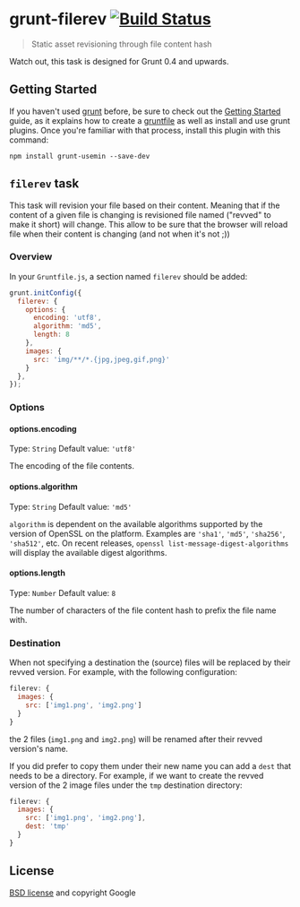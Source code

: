 # grunt-filerev [![Build Status](https://secure.travis-ci.org/yeoman/grunt-filerev.png?branch=master)](http://travis-ci.org/yeoman/grunt-filerev)

> Static asset revisioning through file content hash

Watch out, this task is designed for Grunt 0.4 and upwards.

## Getting Started
If you haven't used [grunt][] before, be sure to check out the [Getting Started][] guide, as it explains how to create a [gruntfile][Getting Started] as well as install and use grunt plugins. Once you're familiar with that process, install this plugin with this command:

```shell
npm install grunt-usemin --save-dev
```

[grunt]: http://gruntjs.com/
[Getting Started]: https://github.com/gruntjs/grunt/blob/devel/docs/getting_started.md

## `filerev` task

This task will revision your file based on their content. Meaning that if the content of a given file is changing is revisioned file named ("revved" to make it short) will change. This allow to be sure that the browser will reload file when their content is changing (and not when it's not ;))

### Overview

In your `Gruntfile.js`, a section named `filerev` should be added:

```js
grunt.initConfig({
  filerev: {
    options: {
      encoding: 'utf8',
      algorithm: 'md5',
      length: 8
    },
    images: {
      src: 'img/**/*.{jpg,jpeg,gif,png}'
    }
  },
});
```

### Options

#### options.encoding
Type: `String`
Default value: `'utf8'`

The encoding of the file contents.

#### options.algorithm
Type: `String`
Default value: `'md5'`

`algorithm` is dependent on the available algorithms supported by the version of OpenSSL on the platform. Examples are `'sha1'`, `'md5'`, `'sha256'`, `'sha512'`, etc. On recent releases, `openssl list-message-digest-algorithms` will display the available digest algorithms.

#### options.length
Type: `Number`
Default value: `8`

The number of characters of the file content hash to prefix the file name with.

### Destination

When not specifying a destination the (source) files will be replaced by their revved version. For example, with the following configuration:

```js
filerev: {
  images: {
    src: ['img1.png', 'img2.png']
  }
}
```
the 2 files (`img1.png` and `img2.png`) will be renamed after their revved version's name.

If you did prefer to copy them under their new name you can add a `dest` that needs to be a directory. For example, if we want to create the revved version of the 2 image files under the `tmp` destination directory:

```js
filerev: {
  images: {
    src: ['img1.png', 'img2.png'],
    dest: 'tmp'
  }
}

```

## License

[BSD license](http://opensource.org/licenses/bsd-license.php) and copyright Google
